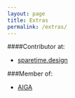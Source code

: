 ```yaml
---
layout: page
title: Extras
permalink: /extras/
---
```


####Contributor at:

* [sparetime.design]

###Member of:

* [AIGA]

[sparetime.design]: https://sparetime.design;
[AIGA]: https://www.aiga.org/;